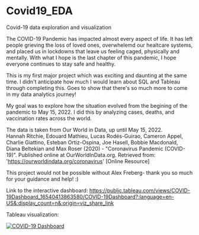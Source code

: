 # Covid19_EDA
Covid-19 data exploration and visualization

The COVID-19 Pandemic has impacted almost every aspect of life. It has left people grieving the loss of loved ones, overwhelemd our healtcare systems, and placed us in lockdowns that leave us feeling caged, physically and mentally. With what I hope is the last chapter of this pandemic, I hope everyone continues to stay safe and healthy.

This is my first major project which was exciting and daunting at the same time. I didn't anticipate how much I would learn about SQL and Tableau through completing this. Goes to show that there's so much more to come in my data analytics journey!

My goal was to explore how the situation evolved from the begining of the pandemic to May 15, 2022. I did this by analyzing cases, deaths, and vaccination rates across the world. 

The data is taken from Our World in Data, up until May 15, 2022. \
Hannah Ritchie, Edouard Mathieu, Lucas Rodés-Guirao, Cameron Appel, Charlie Giattino, Esteban Ortiz-Ospina, Joe Hasell, Bobbie Macdonald, Diana Beltekian and Max Roser (2020) - "Coronavirus Pandemic (COVID-19)". Published online at OurWorldInData.org. Retrieved from: 'https://ourworldindata.org/coronavirus' [Online Resource]

This project would not be possible without Alex Freberg- thank you so much for your guidance and help! :)

Link to the interactive dashboard: https://public.tableau.com/views/COVID-19Dashboard_16540413863580/COVID-19Dashboard?:language=en-US&:display_count=n&:origin=viz_share_link

Tableau visualization: <div class='tableauPlaceholder' id='viz1654110091187' style='position: relative'><noscript><a href='#'><img alt='COVID-19 Dashboard ' src='https:&#47;&#47;public.tableau.com&#47;static&#47;images&#47;CO&#47;COVID-19Dashboard_16540413863580&#47;COVID-19Dashboard&#47;1_rss.png' style='border: none' /></a></noscript><object class='tableauViz'  style='display:none;'><param name='host_url' value='https%3A%2F%2Fpublic.tableau.com%2F' /> <param name='embed_code_version' value='3' /> <param name='site_root' value='' /><param name='name' value='COVID-19Dashboard_16540413863580&#47;COVID-19Dashboard' /><param name='tabs' value='no' /><param name='toolbar' value='yes' /><param name='static_image' value='https:&#47;&#47;public.tableau.com&#47;static&#47;images&#47;CO&#47;COVID-19Dashboard_16540413863580&#47;COVID-19Dashboard&#47;1.png' /> <param name='animate_transition' value='yes' /><param name='display_static_image' value='yes' /><param name='display_spinner' value='yes' /><param name='display_overlay' value='yes' /><param name='display_count' value='yes' /><param name='language' value='en-US' /></object></div>              
